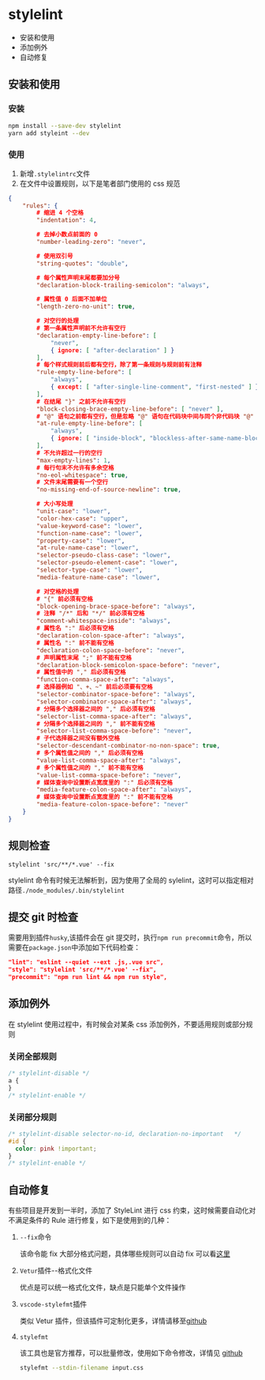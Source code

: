 # stylelint

- 安装和使用
- 添加例外
- 自动修复

## 安装和使用

### 安装

```bash
npm install --save-dev stylelint
yarn add styleint --dev
```

### 使用

1. 新增`.stylelintrc`文件
2. 在文件中设置规则，以下是笔者部门使用的 css 规范

```json
{
    "rules": {
        # 缩进 4 个空格
        "indentation": 4,

        # 去掉小数点前面的 0
        "number-leading-zero": "never",

        # 使用双引号
        "string-quotes": "double",

        # 每个属性声明末尾都要加分号
        "declaration-block-trailing-semicolon": "always",

        # 属性值 0 后面不加单位
        "length-zero-no-unit": true,

        # 对空行的处理
        # 第一条属性声明前不允许有空行
        "declaration-empty-line-before": [
            "never",
            { ignore: [ "after-declaration" ] }
        ],
        # 每个样式规则前后都有空行，除了第一条规则与规则前有注释
        "rule-empty-line-before": [
            "always",
            { except: [ "after-single-line-comment", "first-nested" ] }
        ],
        # 在结尾 "}" 之前不允许有空行
        "block-closing-brace-empty-line-before": [ "never" ],
        # "@" 语句之前都有空行，但是忽略 "@" 语句在代码块中间与同个非代码块 "@" 语句之间的空行这两种情况
        "at-rule-empty-line-before": [
            "always",
            { ignore: [ "inside-block", "blockless-after-same-name-blockless" ] }
        ],
        # 不允许超过一行的空行
        "max-empty-lines": 1,
        # 每行句末不允许有多余空格
        "no-eol-whitespace": true,
        # 文件末尾需要有一个空行
        "no-missing-end-of-source-newline": true,

        # 大小写处理
        "unit-case": "lower",
        "color-hex-case": "upper",
        "value-keyword-case": "lower",
        "function-name-case": "lower",
        "property-case": "lower",
        "at-rule-name-case": "lower",
        "selector-pseudo-class-case": "lower",
        "selector-pseudo-element-case": "lower",
        "selector-type-case": "lower",
        "media-feature-name-case": "lower",

        # 对空格的处理
        # "{" 前必须有空格
        "block-opening-brace-space-before": "always",
        # 注释 "/*" 后和 "*/" 前必须有空格
        "comment-whitespace-inside": "always",
        # 属性名 ":" 后必须有空格
        "declaration-colon-space-after": "always",
        # 属性名 ":" 前不能有空格
        "declaration-colon-space-before": "never",
        # 声明属性末尾 ";" 前不能有空格
        "declaration-block-semicolon-space-before": "never",
        # 属性值中的 "," 后必须有空格
        "function-comma-space-after": "always",
        # 选择器例如 "、+、~" 前后必须要有空格
        "selector-combinator-space-before": "always",
        "selector-combinator-space-after": "always",
        # 分隔多个选择器之间的 "," 后必须有空格
        "selector-list-comma-space-after": "always",
        # 分隔多个选择器之间的 "," 前不能有空格
        "selector-list-comma-space-before": "never",
        # 子代选择器之间没有额外空格
        "selector-descendant-combinator-no-non-space": true,
        # 多个属性值之间的 "," 后必须有空格
        "value-list-comma-space-after": "always",
        # 多个属性值之间的 "," 前不能有空格
        "value-list-comma-space-before": "never",
        # 媒体查询中设置断点宽度里的 ":" 后必须有空格
        "media-feature-colon-space-after": "always",
        # 媒体查询中设置断点宽度里的 ":" 前不能有空格
        "media-feature-colon-space-before": "never"
    }
}
```

## 规则检查

```shell
stylelint 'src/**/*.vue' --fix
```

stylelint 命令有时候无法解析到，因为使用了全局的 sylelint，这时可以指定相对路径`./node_modules/.bin/stylelint`

## 提交 git 时检查

需要用到插件`husky`,该插件会在 git 提交时，执行`npm run precommit`命令，所以需要在`package.json`中添加如下代码检查：

```json
"lint": "eslint --quiet --ext .js,.vue src",
"style": "stylelint 'src/**/*.vue' --fix",
"precommit": "npm run lint && npm run style",
```

## 添加例外

在 stylelint 使用过程中，有时候会对某条 css 添加例外，不要适用规则或部分规则

### 关闭全部规则

```css
/* stylelint-disable */
a {
}
/* stylelint-enable */
```

### 关闭部分规则

```css
/* stylelint-disable selector-no-id, declaration-no-important   */
#id {
  color: pink !important;
}
/* stylelint-enable */
```

## 自动修复

有些项目是开发到一半时，添加了 StyleLint 进行 css 约束，这时候需要自动化对不满足条件的 Rule 进行修复，如下是使用到的几种：

1. `--fix`命令

   该命令能 fix 大部分格式问题，具体哪些规则可以自动 fix 可以看[这里](http://stylelint.cn/user-guide/rules/)

2. `Vetur`插件--格式化文件

   优点是可以统一格式化文件，缺点是只能单个文件操作

3. `vscode-stylefmt`插件

   类似 Vetur 插件，但该插件可定制化更多，详情请移至[github](https://github.com/mrmlnc/vscode-stylefmt)

4. `stylefmt`

   该工具也是官方推荐，可以批量修改，使用如下命令修改，详情见 [github](https://github.com/morishitter/stylefmt)

   ```bash
   stylefmt --stdin-filename input.css
   ```
